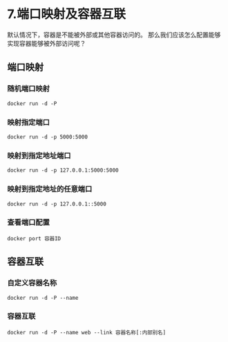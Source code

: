 # 7.端口映射及容器互联

默认情况下，容器是不能被外部或其他容器访问的。
那么我们应该怎么配置能够实现容器能够被外部访问呢？
## 端口映射
### 随机端口映射
```
docker run -d -P
```
### 映射指定端口
```
docker run -d -p 5000:5000
```
### 映射到指定地址端口
```
docker run -d -p 127.0.0.1:5000:5000
```
### 映射到指定地址的任意端口
```
docker run -d -p 127.0.0.1::5000
```
### 查看端口配置
```
docker port 容器ID
```
## 容器互联
### 自定义容器名称
```
docker run -d -P --name
```
### 容器互联
```
docker run -d -P --name web --link 容器名称[:内部别名] 
```

